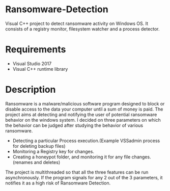 # Ransomware-Detection
Visual C++ project to detect ransomware activity on Windows OS. It consists of a registry monitor, filesystem watcher and a process detector.

# Requirements
* Visual Studio 2017
* Visual C++ runtime library 

# Description
Ransomware is a malware/malicious software program designed to block or disable access to the data your computer until a sum of money is paid.
The project aims at detecting and notifying the user of potential ransomware behavior on the windows system.
I decided on three parameters on which the behavior can be judged after studying the behavior of various ransomware.

* Detecting a particular Process execution.(Example VSSadmin process for deleting backup files)
* Monitoring a Registry key for changes.
* Creating a honeypot folder, and monitoring it for any file changes.(renames and deletes)

The project is multithreaded so that all the three features can be run asynchronously.
If the program signals for any 2 out of the 3 parameters, it notifies it as a high risk of Ransomware Detection.  


